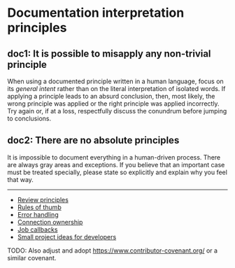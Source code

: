 # Documentation interpretation principles

<a name="doc1"></a>doc1: It is possible to misapply any non-trivial principle
----

When using a documented principle written in a human language, focus on its
_general intent_ rather than on the literal interpretation of isolated words.
If applying a principle leads to an absurd conclusion, then, most likely, the
wrong principle was applied or the right principle was applied incorrectly.
Try again or, if at a loss, respectfully discuss the conundrum before jumping
to conclusions.


<a name="doc2"></a>doc2: There are no absolute principles
----

It is impossible to document everything in a human-driven process. There are
always gray areas and exceptions. If you believe that an important case must
be treated specially, please state so explicitly and explain why you feel that
way.

----

* [Review principles](/review.md)
* [Rules of thumb](/thumbs.md)
* [Error handling](/errors.md)
* [Connection ownership](/connection.md)
* [Job callbacks](/callbacks.md)
* [Small project ideas for developers](/todos.md)

TODO: Also adjust and adopt https://www.contributor-covenant.org/ or
a similar covenant.
